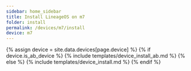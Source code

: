 ```yaml
---
sidebar: home_sidebar
title: Install LineageOS on m7
folder: install
permalink: /devices/m7/install
device: m7
---
```

{% assign device = site.data.devices[page.device] %}
{% if device.is_ab_device %}
{% include templates/device_install_ab.md %}
{% else %}
{% include templates/device_install.md %}
{% endif %}
